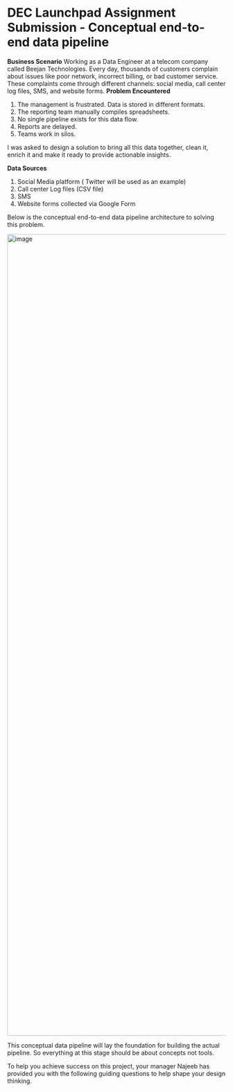 # DEC Launchpad Assignment Submission - Conceptual end-to-end data pipeline
**Business Scenario**
Working as a Data Engineer at a telecom company called Beejan Technologies. Every day, thousands of customers complain about issues like poor network, incorrect billing, or bad customer service. These complaints come through different channels: social media, call center log files, SMS, and website forms.
**Problem Encountered**

1. The management is frustrated. Data is stored in different formats.
2. The reporting team manually compiles spreadsheets.
3. No single pipeline exists for this data flow.
4. Reports are delayed.
5. Teams work in silos.

I was asked to design a solution to bring all this data together, clean it, enrich it and make it ready to provide actionable insights.

**Data Sources**
1. Social Media platform ( Twitter will be used as an example)
2. Call center Log files (CSV file)
3. SMS
4. Website forms collected via Google Form

Below is the conceptual end-to-end data pipeline architecture to solving this problem.

<img width="2924" height="1848" alt="image" src="https://github.com/user-attachments/assets/938433f5-b1df-4a6e-9574-8f96686c6121" />


This conceptual data pipeline will lay the foundation for building the actual pipeline. So everything at this stage should be about concepts not tools.

To help you achieve success on this project, your manager Najeeb has provided you with the following guiding questions to help shape your design thinking.
